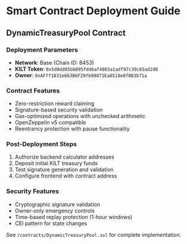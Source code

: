 # Smart Contract Deployment Guide

## DynamicTreasuryPool Contract

### Deployment Parameters
- **Network**: Base (Chain ID: 8453)
- **KILT Token**: `0x5d0dd05bb095fdd6af4865a1adf97c39c85ad2d8`
- **Owner**: `0xAFff1831e663B6F29fb90871Ea8518e8f8B3b71a`

### Contract Features
- Zero-restriction reward claiming
- Signature-based security validation
- Gas-optimized operations with unchecked arithmetic
- OpenZeppelin v5 compatible
- Reentrancy protection with pause functionality

### Post-Deployment Steps
1. Authorize backend calculator addresses
2. Deposit initial KILT treasury funds
3. Test signature generation and validation
4. Configure frontend with contract address

### Security Features
- Cryptographic signature validation
- Owner-only emergency controls
- Time-based replay protection (1-hour windows)
- CEI pattern for state changes

See `/contracts/DynamicTreasuryPool.sol` for complete implementation.